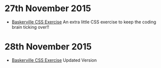 27th November 2015
=================

+ [Baskerville CSS Exercise](https://barryrooney.github.io/baskerville-exercise/baskerville.html) An extra little CSS exercise to keep the coding brain ticking over!!


28th November 2015
=================

+ [Baskerville CSS Exercise](https://barryrooney.github.io/baskerville-exercise/baskerville2.html) Updated Version